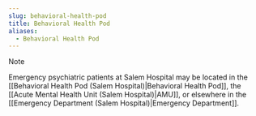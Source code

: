 ```yaml
---
slug: behavioral-health-pod
title: Behavioral Health Pod
aliases:
  - Behavioral Health Pod
---
```


> [!note]
> Emergency psychiatric patients at Salem Hospital may be located in the [[Behavioral Health Pod (Salem Hospital)|Behavioral Health Pod]], the [[Acute Mental Health Unit (Salem Hospital)|AMU]], or elsewhere in the [[Emergency Department (Salem Hospital)|Emergency Department]].
